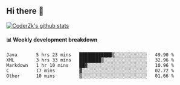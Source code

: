 ## Hi there 👋

[![CoderZk's github stats](https://github-readme-stats.vercel.app/api?username=zhoukuo123&show_icons=true&count_private=true)](https://github.com/anuraghazra/github-readme-stats)

#### :bar_chart: Weekly development breakdown

<!--START_SECTION:waka-->
```text
Java       5 hrs 23 mins   ████████████▒░░░░░░░░░░░░   49.90 % 
XML        3 hrs 33 mins   ████████▒░░░░░░░░░░░░░░░░   32.96 % 
Markdown   1 hr 10 mins    ██▓░░░░░░░░░░░░░░░░░░░░░░   10.96 % 
C          17 mins         ▓░░░░░░░░░░░░░░░░░░░░░░░░   02.72 % 
Other      10 mins         ▒░░░░░░░░░░░░░░░░░░░░░░░░   01.66 % 
```
<!--END_SECTION:waka-->
